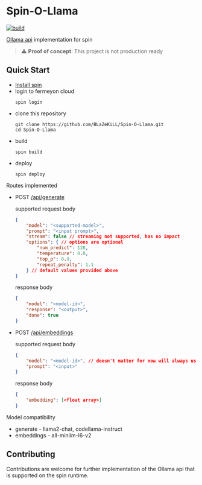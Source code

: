 # Spin-O-Llama
[![build](https://github.com/BLaZeKiLL/Spin-O-Llama/actions/workflows/build.yml/badge.svg)](https://github.com/BLaZeKiLL/Spin-O-Llama/actions/workflows/build.yml)

[Ollama api](https://github.com/jmorganca/ollama/blob/main/docs/api.md) implementation for spin

> :warning: **Proof of concept**: This project is not production ready

## Quick Start
- [Install spin](https://developer.fermyon.com/spin/v2/install)
- login to fermeyon cloud
    ```
    spin login
    ```
- clone this repository
    ```
    git clone https://github.com/BLaZeKiLL/Spin-O-Llama.git
    cd Spin-O-Llama
    ```
- build
    ```
    spin build
    ```
- deploy
    ```
    spin deploy
    ```

Routes implemented
- POST [/api/generate](https://github.com/jmorganca/ollama/blob/main/docs/api.md#generate-a-completion)

    supported request body
    ```json
    {
        "model": "<supported-model>",
        "prompt": "<input prompt>",
        "stream": false // streaming not supported, has no impact
        "options": { // options are optional
            "num_predict": 128,
            "temperature": 0.8,
            "top_p": 0.9,
            "repeat_penalty": 1.1
        } // default values provided above
    }
    ```

    response body
    ```json
    {
        "model": "<model-id>",
        "response": "<output>",
        "done": true
    }
    ```
- POST [/api/embeddings](https://github.com/jmorganca/ollama/blob/main/docs/api.md#generate-embeddings)

    supported request body
    ```json
    {
        "model": "<model-id>", // doesn't matter for now will always use all-minilm-l6-v2
        "prompt": "<input>"
    }
    ```

    response body
    ```json
    {
        "embedding": [<float array>]
    }
    ```

Model compatibility
- generate - llama2-chat, codellama-instruct
- embeddings - all-minilm-l6-v2

## Contributing
Contributions are welcome for further implementation of the Ollama api that is supported on the spin runtime.